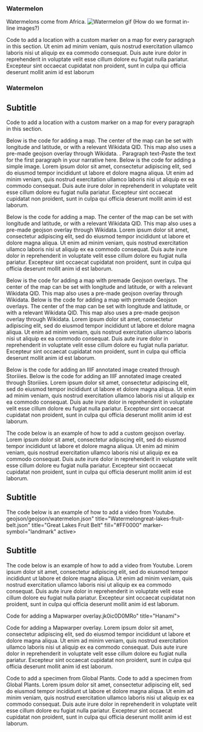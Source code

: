 <param ve-config
       title="Watermelon. What the angels eat, or, botanical canteens"
       banner="https://upload.wikimedia.org/wikipedia/commons/a/a4/Albert_Eckhout_1610-1666_Brazilian_fruitsthumb/f/f9/Cherry20190331105300.jpg/1024px-Cherry20190331105300.jpg"
       layout="vtl"
       num-maps="x"
       num-specimens="x"
       num-images="x"
       num-primary-sources="x"
       author="Anna Lawrence, Camilo Uribe Botta, May Wang">

<param title="Watermelon" eid="Q17507129">
<param title="Citrullus lanatus" eid="Q17507129" aliases="Anguria">
<param title="Dumbarton Oaks" eid="Q1264942">
<param title="Beatrix Farrand" eid="Q437714">
<param title="cherry blossom" eid="Q871991">

### Watermelon

Watermelons come from Africa. ![Watermelon gif](https://media3.giphy.com/media/yeMg2ckHHvrOw/giphy.gif)
(How do we format in-line images?)

Code to add a location with a custom marker on a map for every paragraph in this section. Ut enim ad minim veniam, quis nostrud exercitation ullamco laboris nisi ut aliquip ex ea commodo consequat. Duis aute irure dolor in reprehenderit in voluptate velit esse cillum dolore eu fugiat nulla pariatur. Excepteur sint occaecat cupidatat non proident, sunt in culpa qui officia deserunt mollit anim id est laborum

<param title="Beatrix Farrand" eid="Q437714">
<param title="cherry blossom" eid="Q871991">

### Watermelon
<param title="Dumbarton Oaks" eid="Q1264942" aliases="DO">

## Subtitle
Code to add a location with a custom marker on a map for every paragraph in this section.
<param title="AfricaWashington, D. C." eid="Q615" fill="#FF0000" marker-symbol="landmark">
<param ve-image
       title="Watermelon _Citrullus lanatus_"
       url="https://upload.wikimedia.org/wikipedia/commons/4/47/Taiwan_2009_Tainan_City_Organic_Farm_Watermelon_FRD_7962.jpg"
       fit="cover"
       attribution="Wikimedia Commons">
<param ve-image
       title="Courge pastèque"
       url="https://upload.wikimedia.org/wikipedia/commons/5/5b/Flore_m%C3%A9dicale_des_Antilles%2C_ou%2C_Trait%C3%A9_des_plantes_usuelles_%28Pl._305%29_%287795661744%29.jpg"
       fit="containfill"
       attribution="Wikimedia Commons">

Below is the code for adding a map. The center of the map can be set with longitude and latitude, or with a relevant Wikidata QID. This map also uses a pre-made geojson overlay through Wikidata. .
Paragraph text-Paste the text for the first paragraph in your narrative here. Below is the code for adding a simple image. Lorem ipsum dolor sit amet, consectetur adipiscing elit, sed do eiusmod tempor incididunt ut labore et dolore magna aliqua. Ut enim ad minim veniam, quis nostrud exercitation ullamco laboris nisi ut aliquip ex ea commodo consequat. Duis aute irure dolor in reprehenderit in voluptate velit esse cillum dolore eu fugiat nulla pariatur. Excepteur sint occaecat cupidatat non proident, sunt in culpa qui officia deserunt mollit anim id est laborum.
<param ve-image
       title="Watermelon _Citrullus lanatus_Tidal basin cherry blossom"
       url="https://upload.wikimedia.org/wikipedia/commons/5/57/Watermelon-garden.jpg2/2a/Tidal_basin_cherry_blossom_closeup.JPG"
       fit="cover"
       attribution="Wikimedia Commons">

Below is the code for adding a map. The center of the map can be set with longitude and latitude, or with a relevant Wikidata QID. This map also uses a pre-made geojson overlay through Wikidata. Lorem ipsum dolor sit amet, consectetur adipiscing elit, sed do eiusmod tempor incididunt ut labore et dolore magna aliqua. Ut enim ad minim veniam, quis nostrud exercitation ullamco laboris nisi ut aliquip ex ea commodo consequat. Duis aute irure dolor in reprehenderit in voluptate velit esse cillum dolore eu fugiat nulla pariatur. Excepteur sint occaecat cupidatat non proident, sunt in culpa qui officia deserunt mollit anim id est laborum.
<param ve-map center="Q157" zoom="35" basemap="Esri_WorldPhysical">

Below is the code for adding a map with premade Geojson overlays. The center of the map can be set with longitude and latitude, or with a relevant Wikidata QID. This map also uses a pre-made geojson overlay through Wikidata. 
Below is the code for adding a map with premade Geojson overlays. The center of the map can be set with longitude and latitude, or with a relevant Wikidata QID. This map also uses a pre-made geojson overlay through Wikidata. Lorem ipsum dolor sit amet, consectetur adipiscing elit, sed do eiusmod tempor incididunt ut labore et dolore magna aliqua. Ut enim ad minim veniam, quis nostrud exercitation ullamco laboris nisi ut aliquip ex ea commodo consequat. Duis aute irure dolor in reprehenderit in voluptate velit esse cillum dolore eu fugiat nulla pariatur. Excepteur sint occaecat cupidatat non proident, sunt in culpa qui officia deserunt mollit anim id est laborum.
<param ve-map prefer-geojson center="Q157" zoom="35" basemap="Esri_WorldPhysical">
<param title="EthiopiaItaly" eid="Q11538">
<param title="SudIran" eid="Q1049794">

Below is the code for adding an IIIF annotated image created through Storiiies.
Below is the code for adding an IIIF annotated image created through Storiiies. Lorem ipsum dolor sit amet, consectetur adipiscing elit, sed do eiusmod tempor incididunt ut labore et dolore magna aliqua. Ut enim ad minim veniam, quis nostrud exercitation ullamco laboris nisi ut aliquip ex ea commodo consequat. Duis aute irure dolor in reprehenderit in voluptate velit esse cillum dolore eu fugiat nulla pariatur. Excepteur sint occaecat cupidatat non proident, sunt in culpa qui officia deserunt mollit anim id est laborum.
<param ve-storiiies id="8f1e1fc1dn">

The code below is an example of how to add a custom geojson overlay. Lorem ipsum dolor sit amet, consectetur adipiscing elit, sed do eiusmod tempor incididunt ut labore et dolore magna aliqua. Ut enim ad minim veniam, quis nostrud exercitation ullamco laboris nisi ut aliquip ex ea commodo consequat. Duis aute irure dolor in reprehenderit in voluptate velit esse cillum dolore eu fugiat nulla pariatur. Excepteur sint occaecat cupidatat non proident, sunt in culpa qui officia deserunt mollit anim id est laborum.
<param ve-map center="38.747, -83.541" zoom="12">
<param ve-map-layer geojson 
       url="https://raw.githubusercontent.com/camilouribebotta/watermelon.json/master/watermelon.json"
       title="Watermelon"
       fill="#FF0000" 
       marker-symbol="landmark" active>

## Subtitle

The code below is an example of how to add a video from Youtube. geojson/geojson/watermelon.json" title="Watermelongreat-lakes-fruit-belt.json" title="Great Lakes Fruit Belt" fill="#FF0000" marker-symbol="landmark" active>

## Subtitle

The code below is an example of how to add a video from Youtube. Lorem ipsum dolor sit amet, consectetur adipiscing elit, sed do eiusmod tempor incididunt ut labore et dolore magna aliqua. Ut enim ad minim veniam, quis nostrud exercitation ullamco laboris nisi ut aliquip ex ea commodo consequat. Duis aute irure dolor in reprehenderit in voluptate velit esse cillum dolore eu fugiat nulla pariatur. Excepteur sint occaecat cupidatat non proident, sunt in culpa qui officia deserunt mollit anim id est laborum.
<param ve-video id="lTxn2BuqyzU" title="Watermelon A Cautionary Tale">

Code for adding a Mapwarper overlay.jk0ic0D0MRo" title="Hanami">

Code for adding a Mapwarper overlay. Lorem ipsum dolor sit amet, consectetur adipiscing elit, sed do eiusmod tempor incididunt ut labore et dolore magna aliqua. Ut enim ad minim veniam, quis nostrud exercitation ullamco laboris nisi ut aliquip ex ea commodo consequat. Duis aute irure dolor in reprehenderit in voluptate velit esse cillum dolore eu fugiat nulla pariatur. Excepteur sint occaecat cupidatat non proident, sunt in culpa qui officia deserunt mollit anim id est laborum.
<param ve-map center="38.88,-77.03" zoom="14">
<param ve-map-layer mapwarper title="Cherry festival map" mapwarper-id="37798" active>

Code to add a specimen from Global Plants.
Code to add a specimen from Global Plants. Lorem ipsum dolor sit amet, consectetur adipiscing elit, sed do eiusmod tempor incididunt ut labore et dolore magna aliqua. Ut enim ad minim veniam, quis nostrud exercitation ullamco laboris nisi ut aliquip ex ea commodo consequat. Duis aute irure dolor in reprehenderit in voluptate velit esse cillum dolore eu fugiat nulla pariatur. Excepteur sint occaecat cupidatat non proident, sunt in culpa qui officia deserunt mollit anim id est laborum.
<param ve-plant-specimen eid="Q1750712844029" max="21" reverse="true">

<!--stackedit_data:
eyJoaXN0b3J5IjpbNTA5NDY0NzQ1LDEwNDMxMjYzMTMsOTExOT
Y0NjQ5LDE2MjI4Nzc4NjUsMTg1MTczMzY1NSwxNzkzNzk1Mzk3
LDE4MzI4ODIyMDAsMTc5Mzc5NTM5NywtMTA3NjM1OTU5OSwtMj
EzNjkwNzIsLTEwNzYzNTk1OTksLTIxMzY5MDcyLC0xMDc2MzU5
NTk5XX0=
-->
